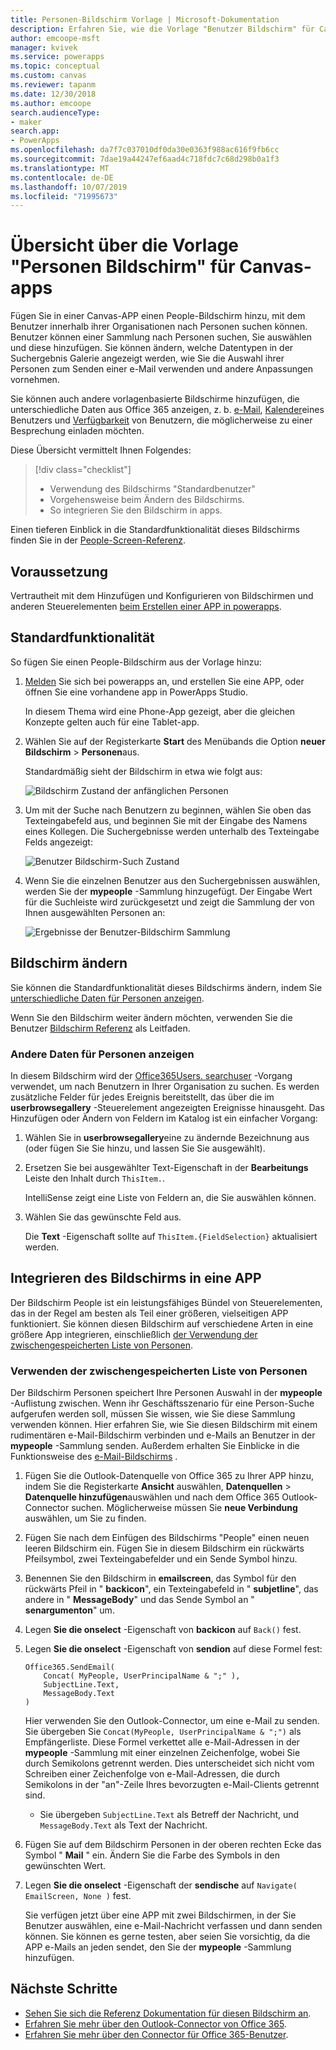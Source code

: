 ```yaml
---
title: Personen-Bildschirm Vorlage | Microsoft-Dokumentation
description: Erfahren Sie, wie die Vorlage "Benutzer Bildschirm" für Canvas-apps funktioniert und wie Sie den Bildschirm für Ihre eigenen Anwendungsfälle erweitern können.
author: emcoope-msft
manager: kvivek
ms.service: powerapps
ms.topic: conceptual
ms.custom: canvas
ms.reviewer: tapanm
ms.date: 12/30/2018
ms.author: emcoope
search.audienceType:
- maker
search.app:
- PowerApps
ms.openlocfilehash: da7f7c037010df0da30e0363f988ac616f9fb6cc
ms.sourcegitcommit: 7dae19a44247ef6aad4c718fdc7c68d298b0a1f3
ms.translationtype: MT
ms.contentlocale: de-DE
ms.lasthandoff: 10/07/2019
ms.locfileid: "71995673"
---
```

# <a name="overview-of-the-people-screen-template-for-canvas-apps"></a>Übersicht über die Vorlage "Personen Bildschirm" für Canvas-apps

Fügen Sie in einer Canvas-APP einen People-Bildschirm hinzu, mit dem Benutzer innerhalb ihrer Organisationen nach Personen suchen können. Benutzer können einer Sammlung nach Personen suchen, Sie auswählen und diese hinzufügen. Sie können ändern, welche Datentypen in der Suchergebnis Galerie angezeigt werden, wie Sie die Auswahl ihrer Personen zum Senden einer e-Mail verwenden und andere Anpassungen vornehmen.

Sie können auch andere vorlagenbasierte Bildschirme hinzufügen, die unterschiedliche Daten aus Office 365 anzeigen, z. b. [e-Mail](email-screen-overview.md), [Kalender](calendar-screen-overview.md)eines Benutzers und [Verfügbarkeit](meeting-screen-overview.md) von Benutzern, die möglicherweise zu einer Besprechung einladen möchten.

Diese Übersicht vermittelt Ihnen Folgendes:
> [!div class="checklist"]
> * Verwendung des Bildschirms "Standardbenutzer"
> * Vorgehensweise beim Ändern des Bildschirms.
> * So integrieren Sie den Bildschirm in apps.

Einen tieferen Einblick in die Standardfunktionalität dieses Bildschirms finden Sie in der [People-Screen-Referenz](people-screen-reference.md).

## <a name="prerequisite"></a>Voraussetzung

Vertrautheit mit dem Hinzufügen und Konfigurieren von Bildschirmen und anderen Steuerelementen [beim Erstellen einer APP in powerapps](../data-platform-create-app-scratch.md).

## <a name="default-functionality"></a>Standardfunktionalität

So fügen Sie einen People-Bildschirm aus der Vorlage hinzu:

1. [Melden](http://web.powerapps.com?utm_source=padocs&utm_medium=linkinadoc&utm_campaign=referralsfromdoc) Sie sich bei powerapps an, und erstellen Sie eine APP, oder öffnen Sie eine vorhandene app in PowerApps Studio.

    In diesem Thema wird eine Phone-App gezeigt, aber die gleichen Konzepte gelten auch für eine Tablet-app.

1. Wählen Sie auf der Registerkarte **Start** des Menübands die Option **neuer Bildschirm** > **Personen**aus.

    Standardmäßig sieht der Bildschirm in etwa wie folgt aus:

    ![Bildschirm Zustand der anfänglichen Personen](media/people-screen/people-screen-empty.png)

1. Um mit der Suche nach Benutzern zu beginnen, wählen Sie oben das Texteingabefeld aus, und beginnen Sie mit der Eingabe des Namens eines Kollegen. Die Suchergebnisse werden unterhalb des Texteingabe Felds angezeigt:

    ![Benutzer Bildschirm-Such Zustand](media/people-screen/people-browse-gall-full.png)

1. Wenn Sie die einzelnen Benutzer aus den Suchergebnissen auswählen, werden Sie der **mypeople** -Sammlung hinzugefügt. Der Eingabe Wert für die Suchleiste wird zurückgesetzt und zeigt die Sammlung der von Ihnen ausgewählten Personen an:

    ![Ergebnisse der Benutzer-Bildschirm Sammlung](media/people-screen/people-people-gall-full.png)

## <a name="modify-the-screen"></a>Bildschirm ändern

Sie können die Standardfunktionalität dieses Bildschirms ändern, indem Sie [unterschiedliche Daten für Personen anzeigen](people-screen-overview.md#show-different-data-for-people).

Wenn Sie den Bildschirm weiter ändern möchten, verwenden Sie die Benutzer [Bildschirm Referenz](./people-screen-reference.md) als Leitfaden.

### <a name="show-different-data-for-people"></a>Andere Daten für Personen anzeigen

In diesem Bildschirm wird der [Office365Users. searchuser](https://docs.microsoft.com/connectors/office365users/#searchuser) -Vorgang verwendet, um nach Benutzern in Ihrer Organisation zu suchen. Es werden zusätzliche Felder für jedes Ereignis bereitstellt, das über die im **userbrowsegallery** -Steuerelement angezeigten Ereignisse hinausgeht. Das Hinzufügen oder Ändern von Feldern im Katalog ist ein einfacher Vorgang:

1. Wählen Sie in **userbrowsegallery**eine zu ändernde Bezeichnung aus (oder fügen Sie Sie hinzu, und lassen Sie Sie ausgewählt).

1. Ersetzen Sie bei ausgewählter Text-Eigenschaft in der **Bearbeitungs** Leiste den Inhalt durch `ThisItem.`.

    IntelliSense zeigt eine Liste von Feldern an, die Sie auswählen können.

1. Wählen Sie das gewünschte Feld aus.

    Die **Text** -Eigenschaft sollte auf `ThisItem.{FieldSelection}` aktualisiert werden.

## <a name="integrate-the-screen-into-an-app"></a>Integrieren des Bildschirms in eine APP

Der Bildschirm People ist ein leistungsfähiges Bündel von Steuerelementen, das in der Regel am besten als Teil einer größeren, vielseitigen APP funktioniert. Sie können diesen Bildschirm auf verschiedene Arten in eine größere App integrieren, einschließlich [der Verwendung der zwischengespeicherten Liste von Personen](people-screen-overview.md#use-your-cached-list-of-people).

### <a name="use-your-cached-list-of-people"></a>Verwenden der zwischengespeicherten Liste von Personen

Der Bildschirm Personen speichert Ihre Personen Auswahl in der **mypeople** -Auflistung zwischen. Wenn ihr Geschäftsszenario für eine Person-Suche aufgerufen werden soll, müssen Sie wissen, wie Sie diese Sammlung verwenden können. Hier erfahren Sie, wie Sie diesen Bildschirm mit einem rudimentären e-Mail-Bildschirm verbinden und e-Mails an Benutzer in der **mypeople** -Sammlung senden. Außerdem erhalten Sie Einblicke in die Funktionsweise des [e-Mail-Bildschirms](./email-screen-overview.md) .

1. Fügen Sie die Outlook-Datenquelle von Office 365 zu Ihrer APP hinzu, indem Sie die Registerkarte **Ansicht** auswählen, **Datenquellen** > **Datenquelle hinzufügen**auswählen und nach dem Office 365 Outlook-Connector suchen. Möglicherweise müssen Sie **neue Verbindung** auswählen, um Sie zu finden.
1. Fügen Sie nach dem Einfügen des Bildschirms "People" einen neuen leeren Bildschirm ein. Fügen Sie in diesem Bildschirm ein rückwärts Pfeilsymbol, zwei Texteingabefelder und ein Sende Symbol hinzu.
1. Benennen Sie den Bildschirm in **emailscreen**, das Symbol für den rückwärts Pfeil in " **backicon**", ein Texteingabefeld in " **subjetline**", das andere in " **MessageBody**" und das Sende Symbol an " **senargumenton**" um.
1. Legen **Sie die onselect** -Eigenschaft von **backicon** auf `Back()` fest.
1. Legen **Sie die onselect** -Eigenschaft von **sendion** auf diese Formel fest:

    ```powerapps-dot
    Office365.SendEmail( 
        Concat( MyPeople, UserPrincipalName & ";" ), 
        SubjectLine.Text, 
        MessageBody.Text 
    )
    ```
    
    Hier verwenden Sie den Outlook-Connector, um eine e-Mail zu senden. Sie übergeben Sie `Concat(MyPeople, UserPrincipalName & ";")` als Empfängerliste. Diese Formel verkettet alle e-Mail-Adressen in der **mypeople** -Sammlung mit einer einzelnen Zeichenfolge, wobei Sie durch Semikolons getrennt werden. Dies unterscheidet sich nicht vom Schreiben einer Zeichenfolge von e-Mail-Adressen, die durch Semikolons in der "an"-Zeile Ihres bevorzugten e-Mail-Clients getrennt sind.
    * Sie übergeben `SubjectLine.Text` als Betreff der Nachricht, und `MessageBody.Text` als Text der Nachricht.
1. Fügen Sie auf dem Bildschirm Personen in der oberen rechten Ecke das Symbol " **Mail** " ein.
   Ändern Sie die Farbe des Symbols in den gewünschten Wert.
1. Legen **Sie die onselect** -Eigenschaft der **sendische** auf `Navigate( EmailScreen, None )` fest.

    Sie verfügen jetzt über eine APP mit zwei Bildschirmen, in der Sie Benutzer auswählen, eine e-Mail-Nachricht verfassen und dann senden können. Sie können es gerne testen, aber seien Sie vorsichtig, da die APP e-Mails an jeden sendet, den Sie der **mypeople** -Sammlung hinzufügen.

## <a name="next-steps"></a>Nächste Schritte

* [Sehen Sie sich die Referenz Dokumentation für diesen Bildschirm an](./people-screen-reference.md).
* [Erfahren Sie mehr über den Outlook-Connector von Office 365](../connections/connection-office365-outlook.md).
* [Erfahren Sie mehr über den Connector für Office 365-Benutzer](../connections/connection-office365-users.md).
